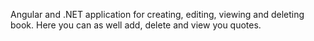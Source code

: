 Angular and .NET application for creating, editing, viewing and deleting book. Here you can as well add, delete and view you quotes.